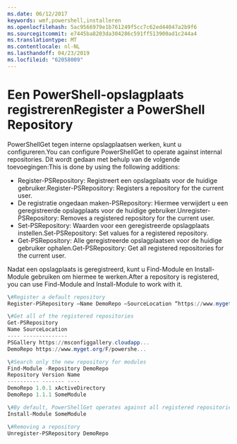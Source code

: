 ```yaml
---
ms.date: 06/12/2017
keywords: wmf,powershell,installeren
ms.openlocfilehash: 5ac9566979e1b761249f5cc7c62ed44047a2b9f6
ms.sourcegitcommit: e7445ba8203da304286c591ff513900ad1c244a4
ms.translationtype: MT
ms.contentlocale: nl-NL
ms.lasthandoff: 04/23/2019
ms.locfileid: "62058009"
---
```

# <a name="register-a-powershell-repository"></a><span data-ttu-id="5c5c5-102">Een PowerShell-opslagplaats registreren</span><span class="sxs-lookup"><span data-stu-id="5c5c5-102">Register a PowerShell Repository</span></span>
<span data-ttu-id="5c5c5-103">PowerShellGet tegen interne opslagplaatsen werken, kunt u configureren.</span><span class="sxs-lookup"><span data-stu-id="5c5c5-103">You can configure PowerShellGet to operate against internal repositories.</span></span> <span data-ttu-id="5c5c5-104">Dit wordt gedaan met behulp van de volgende toevoegingen:</span><span class="sxs-lookup"><span data-stu-id="5c5c5-104">This is done by using the following additions:</span></span>
- <span data-ttu-id="5c5c5-105">Register-PSRepository: Registreert een opslagplaats voor de huidige gebruiker.</span><span class="sxs-lookup"><span data-stu-id="5c5c5-105">Register-PSRepository: Registers a repository for the current user.</span></span>
- <span data-ttu-id="5c5c5-106">De registratie ongedaan maken-PSRepository: Hiermee verwijdert u een geregistreerde opslagplaats voor de huidige gebruiker.</span><span class="sxs-lookup"><span data-stu-id="5c5c5-106">Unregister-PSRepository: Removes a registered repository for the current user.</span></span>
- <span data-ttu-id="5c5c5-107">Set-PSRepository: Waarden voor een geregistreerde opslagplaats instellen.</span><span class="sxs-lookup"><span data-stu-id="5c5c5-107">Set-PSRepository: Set values for a registered repository.</span></span>
- <span data-ttu-id="5c5c5-108">Get-PSRepository: Alle geregistreerde opslagplaatsen voor de huidige gebruiker ophalen.</span><span class="sxs-lookup"><span data-stu-id="5c5c5-108">Get-PSRepository: Get all registered repositories for the current user.</span></span>

<span data-ttu-id="5c5c5-109">Nadat een opslagplaats is geregistreerd, kunt u Find-Module en Install-Module gebruiken om hiermee te werken.</span><span class="sxs-lookup"><span data-stu-id="5c5c5-109">After a repository is registered, you can use Find-Module and Install-Module to work with it.</span></span>

```powershell
\#Register a default repository
Register-PSRepository –Name DemoRepo –SourceLocation “https://www.myget.org/F/powershellgetdemo/api/v2” –PublishLocation “<https://www.myget.org/F/powershellgetdemo/api/v2>/package” –InstallationPolicy –Trusted

\#Get all of the registered repositories
Get-PSRepository
Name SourceLocation
---- --------------
PSGallery https://msconfiggallery.cloudapp...
DemoRepo https://www.myget.org/F/powershe...

\#Search only the new repository for modules
Find-Module -Repository DemoRepo
Repository Version Name
---------- ------- ----
DemoRepo 1.0.1 xActiveDirectory
DemoRepo 1.1.1 SomeModule

\#By default, PowerShellGet operates against all registered repositories when none is specified. In this example, the “SomeModule” module is installed from the DemoRepo.
Install-Module SomeModule

\#Removing a repository
Unregister-PSRepository DemoRepo
```
